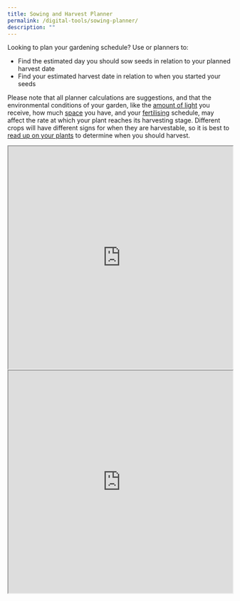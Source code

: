 ```yaml
---
title: Sowing and Harvest Planner
permalink: /digital-tools/sowing-planner/
description: ""
---
```

<section>
	<p>Looking to plan your gardening schedule? Use or planners to:</p>
	<ul>
		<li>Find the estimated day you should sow seeds in relation to your planned harvest date</li>
		<li>Find your estimated harvest date in relation to when you started your seeds</li>
	</ul>
	<p>Please note that all planner calculations are suggestions, and that the environmental conditions of your garden, like the <a href="/page-index/horticulture-techniques/gauging-light/">amount of light</a> you receive, how much <a href="/page-index/horticulture-techniques/plant-spacing/">space</a> you have, and your <a href="/page-index/horticulture-techniques/fertilising/">fertilising</a> schedule, may affect the rate at which your plant reaches its harvesting stage. Different crops will have different signs for when they are harvestable, so it is best to <a href="/page-index/glossary/edible-plants/">read up on your plants</a> to determine when you should harvest.</p>

<iframe style="width:100%;height:500px" src="https://www.checkfirst.gov.sg/c/97e60ed3-c660-4ab6-b609-98f84e9ac161"></iframe>

<iframe style="width:100%;height:500px" src="https://www.checkfirst.gov.sg/c/00144442-e80b-4725-b1a3-71b2cfd13ba6"></iframe></section>